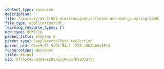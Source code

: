 ```yaml
---
content_type: resource
description: ''
file: /courses/res-6-001-electromagnetic-fields-and-energy-spring-2008/8f7b5c420309e3802750867b900337ac_06.pdf
file_type: application/pdf
learning_resource_types: []
ocw_type: OCWFile
parent_title: Chapter 6
parent_type: SupplementalResourceSection
parent_uid: 01ee9e71-9c02-84a2-f293-a9b7db5d103d
resourcetype: Document
title: 06.pdf
uid: 8f7b5c42-0309-e380-2750-867b900337ac
---
```

